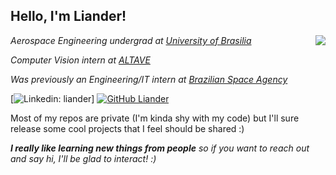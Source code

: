 <h2> Hello, I'm Liander!</h2>
<img align='right' src="https://media.giphy.com/media/1n4FT4KRQkDvK0IO4X/giphy.gif"/>
<p><em>Aerospace Engineering undergrad at <a href="http://www.unb.br">University of Brasilia</a></em></p>
<p><em>Computer Vision intern at <a href="https://www.altave.com.br">ALTAVE</a></em></p>
<p><em>Was previously an Engineering/IT intern at <a href="https://www.gov.br/aeb/">Brazilian Space Agency</a></em></p>

[![Linkedin: liander](https://img.shields.io/badge/-liander-blue?style=flat-square&logo=Linkedin&logoColor=white&link=https://www.linkedin.com/in/liander/)]
[![GitHub Liander](https://img.shields.io/github/followers/liander-alves?label=follow&style=social)](https://github.com/liander-alves)

Most of my repos are private (I'm kinda shy with my code) but I'll sure release some cool projects that I feel should be shared :) 

<em><b>I really like learning new things from people</b> so if you want to reach out and say hi, I'll be glad to interact! :)</em>
